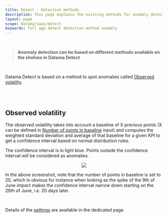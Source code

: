 ```yaml
---
title: Detect - Detection methods
description: This page explains the existing methods for anomaly detection
layout: page
scope: Datama/saas/detect
keywords: full app detect detection method anomaly
---
```


<br>

> **Anomaly detection can be based on different methods available on the shelves in Datama Detect**

<br>

Datama Detect is based on a method to spot anomalies called [Observed volatilty](#observed-volatility). 

<!-- This is split also in three configurable thresholds:
    - [Relative variation threshold](#relative-variation-threshold)
    - [Absolute variation threshold](#absolute-variation-threshold)
    - [Absolute value threshold](#absolute-value-threshold) -->

<br>


<!-- We will use the following dataset for example on those methods -->
<!-- <center><iframe src="https://docs.google.com/spreadsheets/d/e/2PACX-1vTXYphkUS8WX6Wa4GZp5LBisnEOoqdLyp9darrXuIJPqmsnv_f8Tvhq_0sNX7L2uVfIaJjonTP2j8Fm/pubhtml?gid=33769454&amp;single=true&amp;widget=true&amp;headers=false" width="720" height="270"></iframe></center> -->

<br>

## Observed volatility

The observed volatility takes into account a baseline of X previous points (X can be defined in [Number of points in baseline]({{site.url}}/{{site.baseurl}}/core_app/new/detect/settings.html#number-of-points-for-baseline) input) and computes the weighted standard deviation and average of that baseline for a given KPI to get a confidence interval based on normal distribution rules. 

The confidence interval is in light blue. Points outside the confidence interval will be considered as anomalies.

<center><img src="{{site.url}}/{{site.baseurl}}/core_app/new/detect/images/detect_volatility.png"/></center>

In the above screenshot, note that the number of points in baseline is set to 20, which is obvious for instance when looking as the spike of the 9th of June impact makes the confidence interval narrow down starting on the 29th of June, i.e. 20 days later. 

<br>

Details of the [settings]({{site.url}}/{{site.baseurl}}/core_app/new/detect/settings.html#number-of-points-for-baseline) are available in the dedicated page

<!-- 
### Smart Interval

By default, when "Observed Volatility" is selected, the Smart Interval button is enabled.  
Smart Interval calculates a theoretical confidence interval instead of an observed interval, using the Wilson method ([click here to learn more](https://corpus.ulaval.ca/server/api/core/bitstreams/aecd68a4-0d76-45da-b2e3-d6e0e7547a9c/content)). This applies only to ratios between 0 and 1 since Wilson method relies on a Binomial distribution. Smart Interval only calculates the Lower Bound of the interval with the Wilson method, allowing for better detection of values close to 0.

Below is an example of anomaly detection with and without Smart Interval.

<center><img src="{{site.url}}/{{site.baseurl}}/core_app/new/detect/images/detect_wo_smart_interval.png"/></center>
<p align="center"><em>Without Smart Interval</em></p>


<center><img src="{{site.url}}/{{site.baseurl}}/core_app/new/detect/images/detect_with_smart_interval.png"/></center>
<p align="center"><em>With Smart Interval</em></p>

<br> -->


<!-- ## Methods based on confidence interval

Methods based on confidence interval takes into account relatively complex algorithm based on your historical data to define an expected confidence interval for next points.
This assumes the definition of a [confidence interval]({{site.url}}/{{site.baseurl}}/core_app/new/detect/settings.html#confidence-interval) which is set by default at 95% -->

<!-- ### 2. Methods based on manually configured thresholds

Methods based on manually configured thresholds take into account a 

We will use the following dataset for example on those methods

<center><iframe src="https://docs.google.com/spreadsheets/d/e/2PACX-1vTXYphkUS8WX6Wa4GZp5LBisnEOoqdLyp9darrXuIJPqmsnv_f8Tvhq_0sNX7L2uVfIaJjonTP2j8Fm/pubhtml?gid=33769454&amp;single=true&amp;widget=true&amp;headers=false" width="720" height="270"></iframe></center>

<br>

## Relative variation threshold

This methods flags as anomaly any relative variation that is higher or lower than the defined threshold vs. the defined base line.

For instance, in the screenshot below, we compare each point to the previous same hour of the same day of week and if the relative variation is above or below 50%, the value will be considered as an outlier, which is the case for the latest point

<center><img src="{{site.url}}/{{site.baseurl}}/core_app/new/detect/images/detect_relative_var_input.png"/></center>
<center><img src="{{site.url}}/{{site.baseurl}}/core_app/new/detect/images/detect_relative_var_output.png"/></center>

> Note that in this case, threshold input is considered in % if above 1, so there is no need to put a decimal value
<br>
> Also note that you might want to use more than one point in your base line, to smooth the expected value

<br>

## Absolute variation threshold

This methods flags as anomaly any absolute variation that is higher or lower than the defined threshold by difference vs. the defined base line.

For instance, in the screenshot below, we compare each point to the previous same hour of the same day of week and if the absolute variation is above or below 20k, the value will be considered as an outlier, which is the case for two points

<center><img src="{{site.url}}/{{site.baseurl}}/core_app/new/detect/images/detect_absolute_var_input.png"/></center>
<center><img src="{{site.url}}/{{site.baseurl}}/core_app/new/detect/images/detect_absolute_var_output.png"/></center>

> Note that the flagged outliers are not the same as in the previous relative method, which comes from the fact that there is a weekly seasonlity in the data and low values (typically weekends) have less chance to get flagged since the threshold is absolute

<br>

## Absolute value threshold

This methods flags as anomaly any value that is not on the same side as the defined base line of the hard line defined in the threshold.
For instance if the threshold is set to 50k and the base line value is 40k, if the considered value is 60k, this will be considered as an anomaly

In the screenshot below, we compare each point to the previous point and if the value changes sign vs. 50k, the value will be considered as an outlier

<center><img src="{{site.url}}/{{site.baseurl}}/core_app/new/detect/images/detect_absolute_value_input.png"/></center>
<center><img src="{{site.url}}/{{site.baseurl}}/core_app/new/detect/images/detect_absolute_value_output.png"/></center> -->
